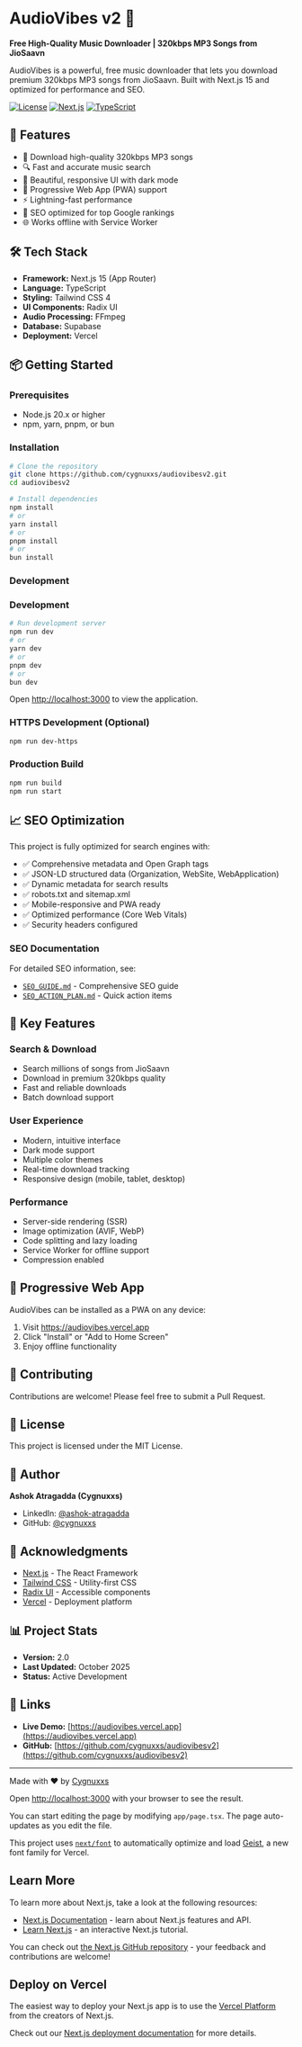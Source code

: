 # AudioVibes v2 🎵

**Free High-Quality Music Downloader | 320kbps MP3 Songs from JioSaavn**

AudioVibes is a powerful, free music downloader that lets you download premium 320kbps MP3 songs from JioSaavn. Built with Next.js 15 and optimized for performance and SEO.

[![License](https://img.shields.io/badge/license-MIT-blue.svg)](LICENSE)
[![Next.js](https://img.shields.io/badge/Next.js-15-black)](https://nextjs.org/)
[![TypeScript](https://img.shields.io/badge/TypeScript-5-blue)](https://www.typescriptlang.org/)

## 🚀 Features

- 🎵 Download high-quality 320kbps MP3 songs
- 🔍 Fast and accurate music search
- 🎨 Beautiful, responsive UI with dark mode
- 📱 Progressive Web App (PWA) support
- ⚡ Lightning-fast performance
- 🎯 SEO optimized for top Google rankings
- 🌐 Works offline with Service Worker

## 🛠️ Tech Stack

- **Framework:** Next.js 15 (App Router)
- **Language:** TypeScript
- **Styling:** Tailwind CSS 4
- **UI Components:** Radix UI
- **Audio Processing:** FFmpeg
- **Database:** Supabase
- **Deployment:** Vercel

## 📦 Getting Started

### Prerequisites

- Node.js 20.x or higher
- npm, yarn, pnpm, or bun

### Installation

```bash
# Clone the repository
git clone https://github.com/cygnuxxs/audiovibesv2.git
cd audiovibesv2

# Install dependencies
npm install
# or
yarn install
# or
pnpm install
# or
bun install
```

### Development

### Development

```bash
# Run development server
npm run dev
# or
yarn dev
# or
pnpm dev
# or
bun dev
```

Open [http://localhost:3000](http://localhost:3000) to view the application.

### HTTPS Development (Optional)

```bash
npm run dev-https
```

### Production Build

```bash
npm run build
npm run start
```

## 📈 SEO Optimization

This project is fully optimized for search engines with:

- ✅ Comprehensive metadata and Open Graph tags
- ✅ JSON-LD structured data (Organization, WebSite, WebApplication)
- ✅ Dynamic metadata for search results
- ✅ robots.txt and sitemap.xml
- ✅ Mobile-responsive and PWA ready
- ✅ Optimized performance (Core Web Vitals)
- ✅ Security headers configured

### SEO Documentation

For detailed SEO information, see:
- [`SEO_GUIDE.md`](./SEO_GUIDE.md) - Comprehensive SEO guide
- [`SEO_ACTION_PLAN.md`](./SEO_ACTION_PLAN.md) - Quick action items

## 🎯 Key Features

### Search & Download
- Search millions of songs from JioSaavn
- Download in premium 320kbps quality
- Fast and reliable downloads
- Batch download support

### User Experience
- Modern, intuitive interface
- Dark mode support
- Multiple color themes
- Real-time download tracking
- Responsive design (mobile, tablet, desktop)

### Performance
- Server-side rendering (SSR)
- Image optimization (AVIF, WebP)
- Code splitting and lazy loading
- Service Worker for offline support
- Compression enabled

## 📱 Progressive Web App

AudioVibes can be installed as a PWA on any device:

1. Visit https://audiovibes.vercel.app
2. Click "Install" or "Add to Home Screen"
3. Enjoy offline functionality

## 🤝 Contributing

Contributions are welcome! Please feel free to submit a Pull Request.

## 📄 License

This project is licensed under the MIT License.

## 👤 Author

**Ashok Atragadda (Cygnuxxs)**
- LinkedIn: [@ashok-atragadda](https://linkedin.com/in/ashok-atragadda)
- GitHub: [@cygnuxxs](https://github.com/cygnuxxs)

## 🙏 Acknowledgments

- [Next.js](https://nextjs.org) - The React Framework
- [Tailwind CSS](https://tailwindcss.com) - Utility-first CSS
- [Radix UI](https://www.radix-ui.com) - Accessible components
- [Vercel](https://vercel.com) - Deployment platform

## 📊 Project Stats

- **Version:** 2.0
- **Last Updated:** October 2025
- **Status:** Active Development

## 🔗 Links

- **Live Demo:** [https://audiovibes.vercel.app](https://audiovibes.vercel.app)
- **GitHub:** [https://github.com/cygnuxxs/audiovibesv2](https://github.com/cygnuxxs/audiovibesv2)

---

Made with ❤️ by [Cygnuxxs](https://github.com/cygnuxxs)


Open [http://localhost:3000](http://localhost:3000) with your browser to see the result.

You can start editing the page by modifying `app/page.tsx`. The page auto-updates as you edit the file.

This project uses [`next/font`](https://nextjs.org/docs/app/building-your-application/optimizing/fonts) to automatically optimize and load [Geist](https://vercel.com/font), a new font family for Vercel.

## Learn More

To learn more about Next.js, take a look at the following resources:

- [Next.js Documentation](https://nextjs.org/docs) - learn about Next.js features and API.
- [Learn Next.js](https://nextjs.org/learn) - an interactive Next.js tutorial.

You can check out [the Next.js GitHub repository](https://github.com/vercel/next.js) - your feedback and contributions are welcome!

## Deploy on Vercel

The easiest way to deploy your Next.js app is to use the [Vercel Platform](https://vercel.com/new?utm_medium=default-template&filter=next.js&utm_source=create-next-app&utm_campaign=create-next-app-readme) from the creators of Next.js.

Check out our [Next.js deployment documentation](https://nextjs.org/docs/app/building-your-application/deploying) for more details.
